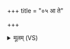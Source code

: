 +++
title = "०५ आ ते"

+++
<details><summary>मूलम् (VS)</summary>

आ ते॑ रा॒ष्ट्रमि॒ह रोहि॑तोऽहार्षी॒द्व्या᳡स्थ॒न्मृधो॒ अभ॑यं ते अभूत्।  
तस्मै॑ ते द्यावापृथि॒वी रे॒वती॑भिः॒ कामं॑ दुहाथामि॒ह शक्व॑रीभिः ॥
</details>